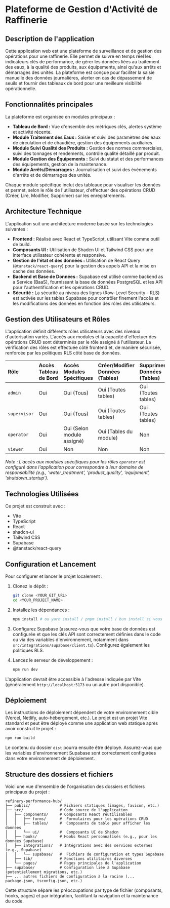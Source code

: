 # Plateforme de Gestion d'Activité de Raffinerie

## Description de l'application

Cette application web est une plateforme de surveillance et de gestion des opérations pour une raffinerie. Elle permet de suivre en temps réel les indicateurs clés de performance, de gérer les données liées au traitement des eaux, à la qualité des produits, aux équipements, ainsi qu'aux arrêts et démarrages des unités. La plateforme est conçue pour faciliter la saisie manuelle des données journalières, alerter en cas de dépassement de seuils et fournir des tableaux de bord pour une meilleure visibilité opérationnelle.

## Fonctionnalités principales

La plateforme est organisée en modules principaux :

*   **Tableau de Bord :** Vue d'ensemble des métriques clés, alertes système et activité récente.
*   **Module Traitement des Eaux :** Saisie et suivi des paramètres des eaux de circulation et de chaudière, gestion des équipements auxiliaires.
*   **Module Suivi Qualité des Produits :** Gestion des normes commerciales, suivi des tonnages et rendements, contrôle qualité détaillé par produit.
*   **Module Gestion des Équipements :** Suivi du statut et des performances des équipements, gestion de la maintenance.
*   **Module Arrêts/Démarrages :** Journalisation et suivi des événements d'arrêts et de démarrages des unités.

Chaque module spécifique inclut des tableaux pour visualiser les données et permet, selon le rôle de l'utilisateur, d'effectuer des opérations CRUD (Créer, Lire, Modifier, Supprimer) sur les enregistrements.

## Architecture Technique

L'application suit une architecture moderne basée sur les technologies suivantes :

*   **Frontend :** Réalisé avec React et TypeScript, utilisant Vite comme outil de build.
*   **Composants UI :** Utilisation de Shadcn UI et Tailwind CSS pour une interface utilisateur cohérente et responsive.
*   **Gestion de l'état et des données :** Utilisation de React Query (`@tanstack/react-query`) pour la gestion des appels API et la mise en cache des données.
*   **Backend et Base de Données :** Supabase est utilisé comme backend as a Service (BaaS), fournissant la base de données PostgreSQL et les API pour l'authentification et les opérations CRUD.
*   **Sécurité :** La sécurité au niveau des lignes (Row-Level Security - RLS) est activée sur les tables Supabase pour contrôler finement l'accès et les modifications des données en fonction des rôles des utilisateurs.

## Gestion des Utilisateurs et Rôles

L'application définit différents rôles utilisateurs avec des niveaux d'autorisation variés. L'accès aux modules et la capacité d'effectuer des opérations CRUD sont déterminés par le rôle assigné à l'utilisateur. La vérification des rôles est effectuée côté frontend et, de manière sécurisée, renforcée par les politiques RLS côté base de données.

| Rôle        | Accès Tableau de Bord | Accès Modules Spécifiques | Créer/Modifier Données (Tables) | Supprimer Données (Tables) |
| :---------- | :-------------------- | :------------------------ | :---------------------------- | :------------------------- |
| `admin`     | Oui                   | Oui (Tous)                | Oui (Toutes tables)           | Oui (Toutes tables)        |
| `supervisor`| Oui                   | Oui (Tous)                | Oui (Toutes tables)           | Oui (Toutes tables)        |
| `operator`  | Oui                   | Oui (Selon module assigné)| Oui (Tables du module)        | Non                        |
| `viewer`    | Oui                   | Non                       | Non                           | Non                        |

*Note : L'accès aux modules spécifiques pour les rôles `operator` est configuré dans l'application pour correspondre à leur domaine de responsabilité (e.g., 'water_treatment', 'product_quality', 'equipment', 'shutdown_startup').*

## Technologies Utilisées

Ce projet est construit avec :

- Vite
- TypeScript
- React
- shadcn-ui
- Tailwind CSS
- Supabase
- @tanstack/react-query

## Configuration et Lancement

Pour configurer et lancer le projet localement :

1.  Clonez le dépôt :

    ```sh
    git clone <YOUR_GIT_URL>
    cd <YOUR_PROJECT_NAME>
    ```

2.  Installez les dépendances :

    ```sh
    npm install # ou yarn install / pnpm install / bun install si vous utilisez un autre gestionnaire de paquets
    ```

3.  Configurez Supabase (assurez-vous que votre base de données est configurée et que les clés API sont correctement définies dans le code ou via des variables d'environnement, notamment dans `src/integrations/supabase/client.ts`). Configurez également les politiques RLS.

4.  Lancez le serveur de développement :

    ```sh
    npm run dev
    ```

L'application devrait être accessible à l'adresse indiquée par Vite (généralement `http://localhost:5173` ou un autre port disponible).

## Déploiement

Les instructions de déploiement dépendent de votre environnement cible (Vercel, Netlify, auto-hébergement, etc.). Le projet est un projet Vite standard et peut être déployé comme une application web statique après avoir construit le projet :

```sh
npm run build
```

Le contenu du dossier `dist` pourra ensuite être déployé. Assurez-vous que les variables d'environnement Supabase sont correctement configurées dans votre environnement de déploiement.

## Structure des dossiers et fichiers

Voici une vue d'ensemble de l'organisation des dossiers et fichiers principaux du projet :

```
refinery-performance-hub/
├── public/             # Fichiers statiques (images, favicon, etc.)
├── src/                # Code source de l'application
│   ├── components/     # Composants React réutilisables
│   │   ├── forms/      #  Formulaires pour les opérations CRUD
│   │   ├── tables/     #  Composants de table pour afficher les données
│   │   └── ui/         #  Composants UI de Shadcn
│   ├── hooks/          # Hooks React personnalisés (e.g., pour les données Supabase)
│   ├── integrations/   # Intégrations avec des services externes (e.g., Supabase)
│   │   └── supabase/   #  Fichiers de configuration et types Supabase
│   ├── lib/            # Fonctions utilitaires diverses
│   └── pages/          # Pages principales de l'application
├── supabase/           # Configuration liée à Supabase (potentiellement migrations, etc.)
├── ... autres fichiers de configuration à la racine (... package.json, tsconfig.json, etc.)
```

Cette structure sépare les préoccupations par type de fichier (composants, hooks, pages) et par intégration, facilitant la navigation et la maintenance du code.
